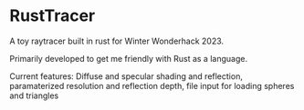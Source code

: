 # RustTracer

A toy raytracer built in rust for Winter Wonderhack 2023.

Primarily developed to get me friendly with Rust as a language.

Current features: Diffuse and specular shading and reflection, paramaterized resolution and reflection depth, file input for loading spheres and triangles
